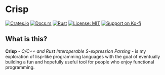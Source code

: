 # Crisp

[![Crates.io](https://img.shields.io/crates/v/crisp.svg?style=for-the-badge&logo=crates.io)](https://crates.io/crates/crisp)
[![Docs.rs](https://img.shields.io/badge/docs.rs-crisp-blue?style=for-the-badge&logo=docs.rs)](https://docs.rs/crisp)
[![Rust](https://img.shields.io/badge/Rust-000000?style=for-the-badge&logo=rust)](https://www.rust-lang.org/)
[![License: MIT](https://img.shields.io/badge/License-MIT-7F0000?style=for-the-badge&labelColor=000000&logoColor=white)](LICENSE)
[![Support on Ko-fi](https://img.shields.io/badge/ko--fi-Donate-999999?style=for-the-badge&logo=ko-fi&labelColor=333333)](https://ko-fi.com/stacksyndicate)

## What is this?

**Crisp** - *C/C++ and Rust Interoperable S-expression Parsing* - is my exploration of lisp-like programming languages with the goal of eventually building a fun and hopefully useful tool for people who enjoy functional programming.

